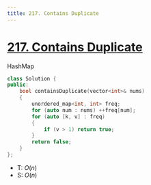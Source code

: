 ```yaml
---
title: 217. Contains Duplicate
---
```


# [217\. Contains Duplicate](https://leetcode.com/problems/contains-duplicate/)

 HashMap
```cpp
class Solution {
public:
    bool containsDuplicate(vector<int>& nums)
    {
        unordered_map<int, int> freq;
        for (auto num : nums) ++freq[num];
        for (auto [k, v] : freq)
        {
            if (v > 1) return true;
        }
        return false;
    }
};
```

- T: $O(n)$
- S: $O(n)$

